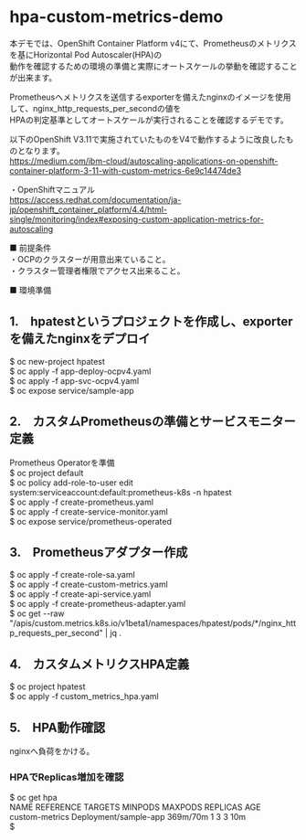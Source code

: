 # hpa-custom-metrics-demo

本デモでは、OpenShift Container Platform v4にて、Prometheusのメトリクスを基にHorizontal Pod Autoscaler(HPA)の  
動作を確認するための環境の準備と実際にオートスケールの挙動を確認することが出来ます。  
  
Prometheusへメトリクスを送信するexporterを備えたnginxのイメージを使用して、nginx_http_requests_per_secondの値を  
HPAの判定基準としてオートスケールが実行されることを確認するデモです。  
  
以下のOpenShift V3.11で実施されていたものをV4で動作するように改良したものとなります。  
https://medium.com/ibm-cloud/autoscaling-applications-on-openshift-container-platform-3-11-with-custom-metrics-6e9c14474de3

・OpenShiftマニュアル  
https://access.redhat.com/documentation/ja-jp/openshift_container_platform/4.4/html-single/monitoring/index#exposing-custom-application-metrics-for-autoscaling

  
■ 前提条件  
・OCPのクラスターが用意出来ていること。  
・クラスター管理者権限でアクセス出来ること。  
  
■ 環境準備  
  
1.　hpatestというプロジェクトを作成し、exporterを備えたnginxをデプロイ  
-----------  
$ oc new-project hpatest  
$ oc apply -f app-deploy-ocpv4.yaml  
$ oc apply -f app-svc-ocpv4.yaml  
$ oc expose service/sample-app  
  
2.　カスタムPrometheusの準備とサービスモニター定義  
-----------  
Prometheus Operatorを準備  
$ oc project default  
$ oc policy add-role-to-user edit system:serviceaccount:default:prometheus-k8s -n hpatest  
$ oc apply -f create-prometheus.yaml  
$ oc apply -f create-service-monitor.yaml  
$ oc expose service/prometheus-operated  
  
3.　Prometheusアダプター作成
-----------  
$ oc apply -f create-role-sa.yaml  
$ oc apply -f create-custom-metrics.yaml  
$ oc apply -f create-api-service.yaml  
$ oc apply -f create-prometheus-adapter.yaml  
$ oc get --raw "/apis/custom.metrics.k8s.io/v1beta1/namespaces/hpatest/pods/*/nginx_http_requests_per_second" | jq .  
  
4.　カスタムメトリクスHPA定義  
-----------  
$ oc project hpatest  
$ oc apply -f custom_metrics_hpa.yaml  
  
5.　HPA動作確認
-----------  
nginxへ負荷をかける。  
### HPAでReplicas増加を確認  
$ oc get hpa  
NAME             REFERENCE               TARGETS    MINPODS   MAXPODS   REPLICAS   AGE  
custom-metrics   Deployment/sample-app   369m/70m   1         3         3          10m  
$  


